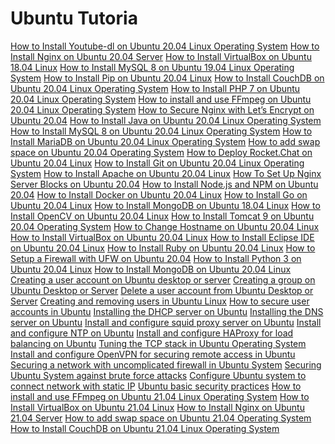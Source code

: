 # Ubuntu Tutoria

[](https://linuxconcept.com/how-to-install-ubuntu-16-04-in-vmware-workstation/)
[](https://linuxconcept.com/ubuntu-19-04-new-features-and-release-date/)
[](https://linuxconcept.com/install-apache-web-server-on-ubuntu-system/)
[](https://linuxconcept.com/install-youtube-dl-on-ubuntu-16-04-ubuntu-17-04-ubuntu-18-04-and-ubuntu-19-04/)
[](https://linuxconcept.com/how-to-install-and-use-ffmpeg-on-ubuntu-16-04-ubuntu-18-04-and-ubuntu-19-04/)
[](https://linuxconcept.com/how-to-install-mysql-8-on-ubuntu-16-04-linux-operating-system/)
[](https://linuxconcept.com/how-to-install-eclipse-ide-on-ubuntu-16-04-linux/)
[](https://linuxconcept.com/how-to-install-java-on-ubuntu-16-04-linux-operating-system/)
[](https://linuxconcept.com/how-to-install-php-7-on-ubuntu-16-04-linux-operating-system/)
[](https://linuxconcept.com/how-to-install-mariadb-on-ubuntu-16-04-linux-operating-system/)
[](https://linuxconcept.com/how-to-install-ruby-on-ubuntu-16-04-linux/)
[](https://linuxconcept.com/how-to-secure-nginx-with-lets-encrypt-on-ubuntu-16-04/)
[](https://linuxconcept.com/how-to-install-and-configure-vnc-on-ubuntu-14-04/)
[](https://linuxconcept.com/how-to-install-couchdb-on-ubuntu-16-04-linux-operating-system/)
[](https://linuxconcept.com/how-to-install-nginx-on-ubuntu-16-04/)
[](https://linuxconcept.com/how-to-add-swap-space-on-ubuntu-16-04-operating-system/)
[](https://linuxconcept.com/install-odoo-11-on-ubuntu-16-04/)
[](https://linuxconcept.com/how-to-install-java-on-ubuntu-17-04-linux-operating-system/)
[](https://linuxconcept.com/how-to-setup-a-firewall-with-ufw-on-ubuntu-16-04/)
[](https://linuxconcept.com/how-to-install-tomcat-9-on-ubuntu-16-04-operating-system/)
[](https://linuxconcept.com/how-to-install-docker-on-ubuntu-16-04-linux/)
[](https://linuxconcept.com/how-to-install-nginx-on-ubuntu-17-04/)
[](https://linuxconcept.com/how-to-disable-ipv6-in-ubuntu-operating-system/)
[](https://linuxconcept.com/how-to-install-apache-on-ubuntu-16-04-linux/)
[](https://linuxconcept.com/how-to-install-go-on-ubuntu-16-04-linux/)
[](https://linuxconcept.com/how-to-install-python-3-on-ubuntu-16-04-linux/)
[](https://linuxconcept.com/how-to-install-pip-on-ubuntu-16-04-linux/)
[](https://linuxconcept.com/how-to-add-swap-space-on-ubuntu-17-04-operating-system/)
[](https://linuxconcept.com/how-to-install-and-configure-vnc-on-ubuntu-16-04/)
[](https://linuxconcept.com/how-to-set-up-nginx-server-blocks-on-ubuntu-16-04/)
[](https://linuxconcept.com/how-to-install-mysql-8-on-ubuntu-17-04-linux-operating-system/)
[](https://linuxconcept.com/how-to-deploy-rocket-chat-on-ubuntu-16-04-linux/)
[](https://linuxconcept.com/how-to-install-node-js-and-npm-on-ubuntu-16-04/)
[](https://linuxconcept.com/how-to-install-mariadb-on-ubuntu-17-04-linux-operating-system/)
[](https://linuxconcept.com/how-to-install-virtualbox-on-ubuntu-16-04-linux/)
[](https://linuxconcept.com/how-to-install-couchdb-on-ubuntu-17-04-linux-operating-system/)
[](https://linuxconcept.com/how-to-install-php-7-on-ubuntu-17-04-linux-operating-system/)
[](https://linuxconcept.com/install-and-configure-roundcube-webmail-on-ubuntu-16-04/)
[](https://linuxconcept.com/how-to-secure-nginx-with-lets-encrypt-on-ubuntu-17-04/)
[](https://linuxconcept.com/how-to-change-hostname-on-ubuntu-18-04-linux/)
[](https://linuxconcept.com/how-to-install-opencv-on-ubuntu-16-04-linux/)
[](https://linuxconcept.com/how-to-install-nginx-on-ubuntu-18-04/)
[](https://linuxconcept.com/how-to-install-mariadb-on-ubuntu-18-04-linux-operating-system/)
[](https://linuxconcept.com/how-to-install-git-on-ubuntu-16-04-linux-operating-system/)
[](https://linuxconcept.com/how-to-install-couchdb-on-ubuntu-18-04-linux-operating-system/)
[](https://linuxconcept.com/how-to-deploy-rocket-chat-on-ubuntu-18-04-linux/)
[](https://linuxconcept.com/how-to-install-tomcat-9-on-ubuntu-18-04-operating-system/)
[](https://linuxconcept.com/how-to-install-go-on-ubuntu-18-04-linux/)
[](https://linuxconcept.com/how-to-install-php-7-on-ubuntu-18-04-linux-operating-system/)
[](https://linuxconcept.com/how-to-install-git-on-ubuntu-17-04-linux-operating-system/)
[](https://linuxconcept.com/how-to-install-apache-on-ubuntu-18-04-linux/)
[](https://linuxconcept.com/how-to-install-nginx-on-ubuntu-19-04-server/)
[](https://linuxconcept.com/how-to-install-mongodb-on-ubuntu-16-04-linux/)
[](https://linuxconcept.com/how-to-secure-nginx-with-lets-encrypt-on-ubuntu-18-04/)
[](https://linuxconcept.com/how-to-setup-a-firewall-with-ufw-on-ubuntu-18-04/)
[](https://linuxconcept.com/how-to-install-java-on-ubuntu-18-04-linux-operating-system/)
[](https://linuxconcept.com/how-to-add-swap-space-on-ubuntu-18-04-operating-system/)
[](https://linuxconcept.com/how-to-install-git-on-ubuntu-18-04-linux-operating-system/)
[](https://linuxconcept.com/how-to-install-eclipse-ide-on-ubuntu-18-04-linux/)
[](https://linuxconcept.com/how-to-set-up-nginx-server-blocks-on-ubuntu-18-04/)
[](https://linuxconcept.com/how-to-install-ruby-on-ubuntu-18-04-linux/)
[](https://linuxconcept.com/how-to-install-pip-on-ubuntu-18-04-linux/)
[](https://linuxconcept.com/how-to-install-opencv-on-ubuntu-18-04-linux/)
[](https://linuxconcept.com/how-to-secure-nginx-with-lets-encrypt-on-ubuntu-19-04/)
[](https://linuxconcept.com/how-to-install-php-7-on-ubuntu-19-04-linux-operating-system/)
[](https://linuxconcept.com/how-to-install-mariadb-on-ubuntu-19-04-linux-operating-system/)
[](https://linuxconcept.com/install-git-on-ubuntu-19-04-operating-system/)
[](https://linuxconcept.com/how-to-install-node-js-and-npm-on-ubuntu-18-04/)
[](https://linuxconcept.com/how-to-install-couchdb-on-ubuntu-19-04-linux-operating-system/)
[](https://linuxconcept.com/how-to-install-java-on-ubuntu-19-04-linux-operating-system/)
[](https://linuxconcept.com/how-to-install-and-configure-vnc-on-ubuntu-18-04/)
[](https://linuxconcept.com/how-to-add-swap-space-on-ubuntu-19-04-operating-system/)
[](https://linuxconcept.com/how-to-install-mysql-8-on-ubuntu-18-04-linux-operating-system/)
[](https://linuxconcept.com/how-to-install-docker-on-ubuntu-18-04-linux/)
[](https://linuxconcept.com/how-to-create-a-sudo-user-on-ubuntu-operating-system/)
[](https://linuxconcept.com/how-to-install-python-3-on-ubuntu-18-04-linux/)
[How to Install Youtube-dl on Ubuntu 20.04 Linux Operating System](https://linuxconcept.com/how-to-install-youtube-dl-on-ubuntu-20-04-linux-operating-system/)
[How to Install Nginx on Ubuntu 20.04 Server](https://linuxconcept.com/how-to-install-nginx-on-ubuntu-20-04-server/)
[How to Install VirtualBox on Ubuntu 18.04 Linux](https://linuxconcept.com/how-to-install-virtualbox-on-ubuntu-18-04-linux/)
[How to Install MySQL 8 on Ubuntu 19.04 Linux Operating System](https://linuxconcept.com/how-to-install-mysql-8-on-ubuntu-19-04-linux-operating-system/)
[How to Install Pip on Ubuntu 20.04 Linux](https://linuxconcept.com/how-to-install-pip-on-ubuntu-20-04-linux/)
[How to Install CouchDB on Ubuntu 20.04 Linux Operating System](https://linuxconcept.com/how-to-install-couchdb-on-ubuntu-20-04-linux-operating-system/)
[How to Install PHP 7 on Ubuntu 20.04 Linux Operating System](https://linuxconcept.com/how-to-install-php-7-on-ubuntu-20-04-linux-operating-system/)
[How to install and use FFmpeg on Ubuntu 20.04 Linux Operating System](https://linuxconcept.com/how-to-install-and-use-ffmpeg-on-ubuntu-20-04-linux-operating-system/)
[How to Secure Nginx with Let’s Encrypt on Ubuntu 20.04](https://linuxconcept.com/how-to-secure-nginx-with-lets-encrypt-on-ubuntu-20-04/)
[How to Install Java on Ubuntu 20.04 Linux Operating System](https://linuxconcept.com/how-to-install-java-on-ubuntu-20-04-linux-operating-system/)
[How to Install MySQL 8 on Ubuntu 20.04 Linux Operating System](https://linuxconcept.com/how-to-install-mysql-8-on-ubuntu-20-04-linux-operating-system/)
[How to Install MariaDB on Ubuntu 20.04 Linux Operating System](https://linuxconcept.com/how-to-install-mariadb-on-ubuntu-20-04-linux-operating-system/)
[How to add swap space on Ubuntu 20.04 Operating System](https://linuxconcept.com/how-to-add-swap-space-on-ubuntu-20-04-operating-system/)
[How to Deploy Rocket.Chat on Ubuntu 20.04 Linux](https://linuxconcept.com/how-to-deploy-rocket-chat-on-ubuntu-20-04-linux/)
[How to Install Git on Ubuntu 20.04 Linux Operating System](https://linuxconcept.com/how-to-install-git-on-ubuntu-20-04-linux-operating-system/)
[How to Install Apache on Ubuntu 20.04 Linux](https://linuxconcept.com/how-to-install-apache-on-ubuntu-20-04-linux/)
[How To Set Up Nginx Server Blocks on Ubuntu 20.04](https://linuxconcept.com/how-to-set-up-nginx-server-blocks-on-ubuntu-20-04/)
[How to Install Node.js and NPM on Ubuntu 20.04](https://linuxconcept.com/how-to-install-node-js-and-npm-on-ubuntu-20-04/)
[How to Install Docker on Ubuntu 20.04 Linux](https://linuxconcept.com/how-to-install-docker-on-ubuntu-20-04-linux/)
[How to Install Go on Ubuntu 20.04 Linux](https://linuxconcept.com/how-to-install-go-on-ubuntu-20-04-linux/)
[How to Install MongoDB on Ubuntu 18.04 Linux](https://linuxconcept.com/how-to-install-mongodb-on-ubuntu-18-04-linux/)
[How to Install OpenCV on Ubuntu 20.04 Linux](https://linuxconcept.com/how-to-install-opencv-on-ubuntu-20-04-linux/)
[How to Install Tomcat 9 on Ubuntu 20.04 Operating System](https://linuxconcept.com/how-to-install-tomcat-9-on-ubuntu-20-04-operating-system/)
[How to Change Hostname on Ubuntu 20.04 Linux](https://linuxconcept.com/how-to-change-hostname-on-ubuntu-20-04-linux/)
[How to Install VirtualBox on Ubuntu 20.04 Linux](https://linuxconcept.com/how-to-install-virtualbox-on-ubuntu-20-04-linux/)
[How to Install Eclipse IDE on Ubuntu 20.04 Linux](https://linuxconcept.com/how-to-install-eclipse-ide-on-ubuntu-20-04-linux/)
[How to Install Ruby on Ubuntu 20.04 Linux](https://linuxconcept.com/how-to-install-ruby-on-ubuntu-20-04-linux/)
[How to Setup a Firewall with UFW on Ubuntu 20.04](https://linuxconcept.com/how-to-setup-a-firewall-with-ufw-on-ubuntu-20-04/)
[How to Install Python 3 on Ubuntu 20.04 Linux](https://linuxconcept.com/how-to-install-python-3-on-ubuntu-20-04-linux/)
[How to Install MongoDB on Ubuntu 20.04 Linux](https://linuxconcept.com/how-to-install-mongodb-on-ubuntu-20-04-linux/)
[Creating a user account on Ubuntu desktop or server](https://linuxconcept.com/creating-a-user-account-on-ubuntu-desktop-or-server/)
[Creating a group on Ubuntu Desktop or Server](https://linuxconcept.com/creating-a-group-on-ubuntu-desktop-or-server/)
[Delete a user account from Ubuntu Desktop or Server](https://linuxconcept.com/delete-a-user-account-from-ubuntu-desktop-or-server/)
[Creating and removing users in Ubuntu Linux](https://linuxconcept.com/creating-and-removing-users-in-ubuntu-linux/)
[How to secure user accounts in Ubuntu](https://linuxconcept.com/how-to-secure-user-accounts-in-ubuntu/)
[Installing the DHCP server on Ubuntu](https://linuxconcept.com/installing-the-dhcp-server-on-ubuntu/)
[Installing the DNS server on Ubuntu](https://linuxconcept.com/installing-the-dns-server-on-ubuntu/)
[Install and configure squid proxy server on Ubuntu](https://linuxconcept.com/install-and-configure-squid-proxy-server-on-ubuntu/)
[Install and configure NTP on Ubuntu](https://linuxconcept.com/install-and-configure-ntp-on-ubuntu/)
[Install and configure HAProxy for load balancing on Ubuntu](https://linuxconcept.com/install-and-configure-haproxy-for-load-balancing-on-ubuntu/)
[Tuning the TCP stack in Ubuntu Operating System](https://linuxconcept.com/tuning-the-tcp-stack-in-ubuntu-operating-system/)
[Install and configure OpenVPN for securing remote access in Ubuntu](https://linuxconcept.com/install-and-configure-openvpn-for-securing-remote-access-in-ubuntu/)
[Securing a network with uncomplicated firewall in Ubuntu System](https://linuxconcept.com/securing-a-network-with-uncomplicated-firewall-in-ubuntu-system/)
[Securing Ubuntu System against brute force attacks](https://linuxconcept.com/securing-ubuntu-system-against-brute-force-attacks/)
[Configure Ubuntu system to connect network with static IP](https://linuxconcept.com/configure-ubuntu-system-to-connect-network-with-static-ip/)
[Ubuntu basic security practices](https://linuxconcept.com/ubuntu-basic-security-practices/)
[How to install and use FFmpeg on Ubuntu 21.04 Linux Operating System](https://linuxconcept.com/how-to-install-and-use-ffmpeg-on-ubuntu-21-04-linux-operating-system/)
[How to Install VirtualBox on Ubuntu 21.04 Linux](https://linuxconcept.com/how-to-install-virtualbox-on-ubuntu-21-04-linux/)
[How to Install Nginx on Ubuntu 21.04 Server](https://linuxconcept.com/how-to-install-nginx-on-ubuntu-21-04-server/)
[How to add swap space on Ubuntu 21.04 Operating System](https://linuxconcept.com/how-to-add-swap-space-on-ubuntu-21-04-operating-system/)
[How to Install CouchDB on Ubuntu 21.04 Linux Operating System](https://linuxconcept.com/how-to-install-couchdb-on-ubuntu-21-04-linux-operating-system/)
